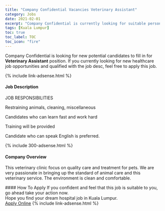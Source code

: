 ```yaml
---
title: "Company Confidential Vacancies Veterinary Assistant" 
category: Jobs 
date: 2021-02-01 
excerpt: "Company Confidential is currently looking for suitable person to fill in the Veterinary Assistant which positioned at Kuala Lumpur" 
tags: [Kuala Lumpur] 
toc: true 
toc_label: TOC 
toc_icon: "fire" 
--- 
```


<p>Company Confidential is looking for new potential candidates to fill in for <b>Veterinary Assistant</b> position. If you currently looking for new healthcare job opportunities and qualified with the job desc, feel free to apply this job.
</p>{% include link-adsense.html %} 
<div><div><h4>Job Description</h4></div><div><div><span><div><p>JOB RESPONSIBILITIES</p><p>Restraining animals, cleaning, miscellaneous</p><p>Candidates who can learn fast and work hard</p><p>Training will be provided</p><p>Candidate who can speak English is preferred.</p></div></span></div></div></div> 
{% include 300-adsense.html %} 
<div><div><h4>Company Overview</h4></div><div><div><span><div><p>This veterinary clinic focus on quality care and treatment for pets. We are very passionate in bringing up the standard of animal care and this veterinary service. The environment is clean and comfortable.</p></div></span></div></div></div> 
#### How To Apply 
If you confident and feel that this job is suitable to you, go ahead take your action now. <br/> 
Hope you find your dream hospital job in Kuala Lumpur. <br/> 
<a href="https://www.jobstreet.com.my/en/job/veterinary-assistant-4474010?jobId=jobstreet-my-job-4474010&sectionRank=5&token=0~605c6956-bbbb-4deb-b5da-2d23885825c8&fr=SRP%20View%20In%20New%20Ta" class="btn btn--warning" target="_blank" rel="nofollow noopenner">Apply Online</a> 
{% include link-adsense.html %} 